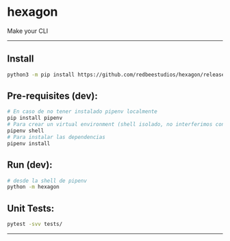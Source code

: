 # hexagon
Make your CLI

---

## Install
```bash
python3 -m pip install https://github.com/redbeestudios/hexagon/releases/download/v{version}/hexagon-{version}.tar.gz
```

## Pre-requisites (dev):

```bash
# En caso de no tener instalado pipenv localmente
pip install pipenv
# Para crear un virtual environment (shell isolado, no interferimos con instalaciones locales de paquetes de Python).
pipenv shell
# Para instalar las dependencias
pipenv install
```

## Run (dev):

```bash
# desde la shell de pipenv
python -m hexagon
```

## Unit Tests:

```bash
pytest -svv tests/
```

---